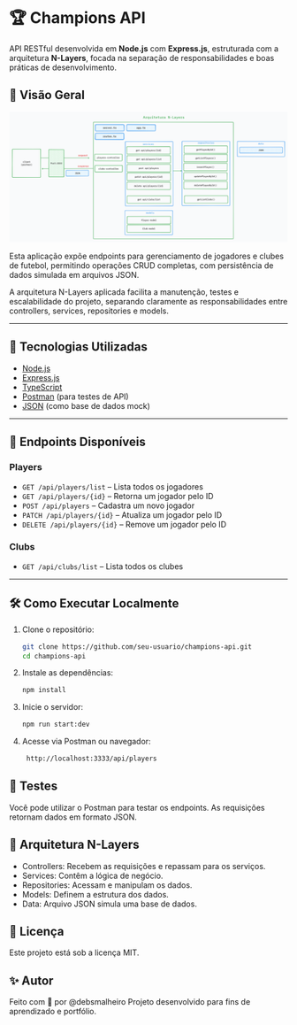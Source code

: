 # 🏆 Champions API

API RESTful desenvolvida em **Node.js** com **Express.js**, estruturada com a arquitetura **N-Layers**, focada na separação de responsabilidades e boas práticas de desenvolvimento.

## 📌 Visão Geral

![Arquitetura N-Layers](./arch/arch-champions-api.png)

Esta aplicação expõe endpoints para gerenciamento de jogadores e clubes de futebol, permitindo operações CRUD completas, com persistência de dados simulada em arquivos JSON.

A arquitetura N-Layers aplicada facilita a manutenção, testes e escalabilidade do projeto, separando claramente as responsabilidades entre controllers, services, repositories e models.

---

## 🚀 Tecnologias Utilizadas

- [Node.js](https://nodejs.org/)
- [Express.js](https://expressjs.com/)
- [TypeScript](https://www.typescriptlang.org/)
- [Postman](https://www.postman.com/) (para testes de API)
- [JSON](https://www.json.org/json-en.html) (como base de dados mock)

---

## 📮 Endpoints Disponíveis

### Players
- `GET /api/players/list` – Lista todos os jogadores
- `GET /api/players/{id}` – Retorna um jogador pelo ID
- `POST /api/players` – Cadastra um novo jogador
- `PATCH /api/players/{id}` – Atualiza um jogador pelo ID
- `DELETE /api/players/{id}` – Remove um jogador pelo ID

### Clubs
- `GET /api/clubs/list` – Lista todos os clubes

---

## 🛠 Como Executar Localmente

1. Clone o repositório:
   ```bash
   git clone https://github.com/seu-usuario/champions-api.git
   cd champions-api
   
2. Instale as dependências:
     ```bash
    npm install
     
3. Inicie o servidor:
    ```bash
    npm run start:dev
    
4. Acesse via Postman ou navegador:
   ```bash
    http://localhost:3333/api/players

## 🧪 Testes
Você pode utilizar o Postman para testar os endpoints. As requisições retornam dados em formato JSON.

## 🧩 Arquitetura N-Layers

- Controllers: Recebem as requisições e repassam para os serviços.
- Services: Contêm a lógica de negócio.
- Repositories: Acessam e manipulam os dados.
- Models: Definem a estrutura dos dados.
- Data: Arquivo JSON simula uma base de dados.

## 📄 Licença
Este projeto está sob a licença MIT.

## ✨ Autor
Feito com 💚 por @debsmalheiro
Projeto desenvolvido para fins de aprendizado e portfólio.
